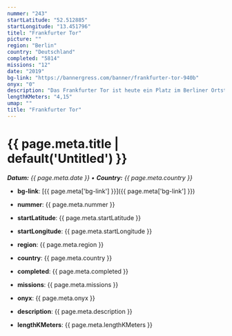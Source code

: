 ```yaml
---
nummer: "243"
startLatitude: "52.512885"
startLongitude: "13.451796"
titel: "Frankfurter Tor"
picture: ""
region: "Berlin"
country: "Deutschland"
completed: "5814"
missions: "12"
date: "2019"
bg-link: "https://bannergress.com/banner/frankfurter-tor-940b"
onyx: "0"
description: "Das Frankfurter Tor ist heute ein Platz im Berliner Ortsteil Friedrichshain am östlichen Ende der Karl-Marx-Allee. Obwohl der Name es vermuten lässt."
lengthKMeters: "4,15"
umap: ""
title: "Frankfurter Tor"
---
```

# {{ page.meta.title | default('Untitled') }}

_**Datum:** {{ page.meta.date }} • **Country:** {{ page.meta.country }}_

- **bg-link**: [{{ page.meta['bg-link'] }}]({{ page.meta['bg-link'] }})

- **nummer**: {{ page.meta.nummer }}
- **startLatitude**: {{ page.meta.startLatitude }}
- **startLongitude**: {{ page.meta.startLongitude }}
- **region**: {{ page.meta.region }}
- **country**: {{ page.meta.country }}
- **completed**: {{ page.meta.completed }}
- **missions**: {{ page.meta.missions }}
- **onyx**: {{ page.meta.onyx }}
- **description**: {{ page.meta.description }}
- **lengthKMeters**: {{ page.meta.lengthKMeters }}
